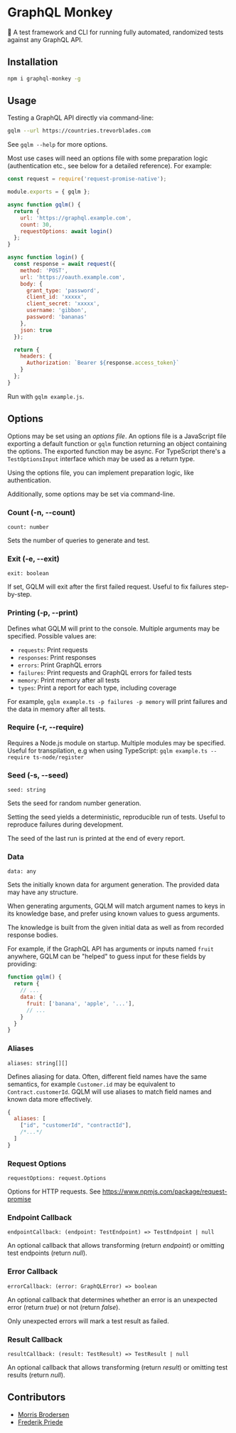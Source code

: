 # GraphQL Monkey

:monkey: A test framework and CLI for running fully automated, randomized tests
against any GraphQL API.


## Installation

```sh
npm i graphql-monkey -g
```


## Usage

Testing a GraphQL API directly via command-line:

```sh
gqlm --url https://countries.trevorblades.com
```

See `gqlm --help` for more options.

Most use cases will need an options file with some preparation logic
(authentication etc., see below for a detailed reference).
For example:

```js
const request = require('request-promise-native');

module.exports = { gqlm };

async function gqlm() {
  return {
    url: 'https://graphql.example.com',
    count: 30,
    requestOptions: await login()
  };
}

async function login() {
  const response = await request({
    method: 'POST',
    url: 'https://oauth.example.com',
    body: {
      grant_type: 'password',
      client_id: 'xxxxx',
      client_secret: 'xxxxx',
      username: 'gibbon',
      password: 'bananas'
    },
    json: true
  });

  return {
    headers: {
      Authorization: `Bearer ${response.access_token}`
    }
  };
}
```

Run with `gqlm example.js`.


## Options

Options may be set using an *options file*.
An options file is a JavaScript file exporting
a default function or `gqlm` function
returning an object containing the options.
The exported function may be async.
For TypeScript there's a `TestOptionsInput` interface
which may be used as a return type.

Using the options file, you can implement preparation logic,
like authentication.

Additionally, some options may be set via command-line.

### Count (-n, --count)

`count: number`

Sets the number of queries to generate and test.

### Exit (-e, --exit)

`exit: boolean`

If set, GQLM will exit after the first failed request.
Useful to fix failures step-by-step.

### Printing (-p, --print)

Defines what GQLM will print to the console. Multiple arguments may be specified.
Possible values are:

- `requests`: Print requests
- `responses`: Print responses
- `errors`: Print GraphQL errors
- `failures`: Print requests and GraphQL errors for failed tests
- `memory`: Print memory after all tests
- `types`: Print a report for each type, including coverage

For example, `gqlm example.ts -p failures -p memory` will print failures and
the data in memory after all tests.

### Require (-r, --require)

Requires a Node.js module on startup. Multiple modules may be specified.
Useful for transpilation, e.g when using TypeScript:
`gqlm example.ts --require ts-node/register`

### Seed (-s, --seed)

`seed: string`

Sets the seed for random number generation.

Setting the seed yields a deterministic, reproducible run of tests.
Useful to reproduce failures during development.

The seed of the last run is printed at the end of every report.

### Data

`data: any`

Sets the initially known data for argument generation.
The provided data may have any structure.

When generating arguments,
GQLM will match argument names to keys in its knowledge base,
and prefer using known values to guess arguments.

The knowledge is built from the given initial data
as well as from recorded response bodies.

For example, if the GraphQL API has arguments or inputs named `fruit` anywhere,
GQLM can be "helped" to guess input for these fields by providing:

```js
function gqlm() {
  return {
    // ...
    data: {
      fruit: ['banana', 'apple', '...'],
      // ...
    }
  }
}
```

### Aliases

`aliases: string[][]`

Defines aliasing for data. Often, different field names have the same semantics,
for example `Customer.id` may be equivalent to `Contract.customerId`.
GQLM will use aliases to match field names and known data more effectively.

```js
{
  aliases: [
    ["id", "customerId", "contractId"],
    /*...*/
  ]
}
```

### Request Options

`requestOptions: request.Options`

Options for HTTP requests. See https://www.npmjs.com/package/request-promise

### Endpoint Callback

`endpointCallback: (endpoint: TestEndpoint) => TestEndpoint | null`

An optional callback that allows transforming (return *endpoint*)
or omitting test endpoints (return *null*).

### Error Callback

`errorCallback: (error: GraphQLError) => boolean`

An optional callback that determines whether an error is
an unexpected error (return *true*)
or not (return *false*).

Only unexpected errors will mark a test result as failed.

### Result Callback

`resultCallback: (result: TestResult) => TestResult | null`

An optional callback that allows transforming (return *result*)
or omitting test results (return *null*).


## Contributors

- [Morris Brodersen](https://morrisbrodersen.de)
- [Frederik Priede](https://github.com/FrederikPriede)